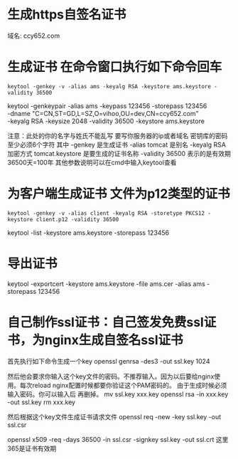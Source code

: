 # 生成https自签名证书

域名: ccy652.com

# 生成证书 在命令窗口执行如下命令回车 
`keytool -genkey -v -alias ams -keyalg RSA -keystore ams.keystore -validity 36500`

keytool -genkeypair -alias ams -keypass 123456 -storepass 123456 \
    -dname "C=CN,ST=GD,L=SZ,O=vihoo,OU=dev,CN=ccy652.com" \
    -keyalg RSA -keysize 2048 -validity 36500 -keystore ams.keystore

注意：此处的你的名字与姓氏不能乱写 要写你服务器的ip或者域名  密钥库的密码至少必须6个字符
其中 -genkey 是生成证书   -alias tomcat 是别名 -keyalg RSA 加密方式  tomcat.keystore 是要生成的证书名称  -validity 36500 表示的是有效期 36500天=100年 其他参数说明可以在cmd中输入keytool查看


# 为客户端生成证书 文件为p12类型的证书
`keytool -genkey -v -alias client -keyalg RSA -storetype PKCS12 -keystore client.p12 -validity 36500`

keytool -list -keystore ams.keystore -storepass 123456 

# 导出证书

keytool -exportcert -keystore ams.keystore -file ams.cer -alias ams -storepass 123456

# 自己制作ssl证书：自己签发免费ssl证书，为nginx生成自签名ssl证书

首先执行如下命令生成一个key
openssl genrsa -des3 -out ssl.key 1024

然后他会要求你输入这个key文件的密码。不推荐输入。因为以后要给nginx使用。每次reload nginx配置时候都要你验证这个PAM密码的。
由于生成时候必须输入密码。你可以输入后 再删掉。
mv ssl.key xxx.key
openssl rsa -in xxx.key -out ssl.key
rm xxx.key

然后根据这个key文件生成证书请求文件
openssl req -new -key ssl.key -out ssl.csr

openssl x509 -req -days 36500 -in ssl.csr -signkey ssl.key -out ssl.crt
这里365是证书有效期